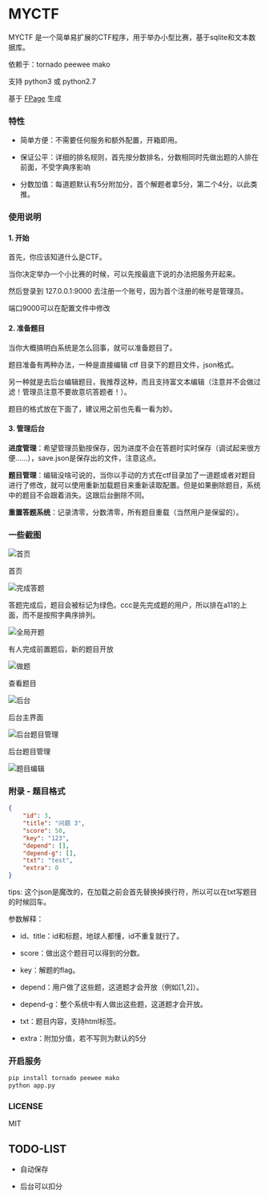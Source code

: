 # MYCTF

MYCTF 是一个简单易扩展的CTF程序，用于举办小型比赛，基于sqlite和文本数据库。

依赖于：tornado peewee mako

支持 python3 或 python2.7

基于 [FPage](https://github.com/fy0/fpage) 生成

### **特性**

* 简单方便：不需要任何服务和额外配置，开箱即用。

* 保证公平：详细的排名规则，首先按分数排名，分数相同时先做出题的人排在前面，不受字典序影响

* 分数加值：每道题默认有5分附加分，首个解题者拿5分，第二个4分，以此类推。

### **使用说明**

#### 1. 开始

首先，你应该知道什么是CTF。

当你决定举办一个小比赛的时候，可以先按最底下说的办法把服务开起来。

然后登录到 127.0.0.1:9000 去注册一个账号，因为首个注册的帐号是管理员。

端口9000可以在配置文件中修改

#### 2. 准备题目

当你大概搞明白系统是怎么回事，就可以准备题目了。

题目准备有两种办法，一种是直接编辑 ctf 目录下的题目文件，json格式。

另一种就是去后台编辑题目，我推荐这种，而且支持富文本编辑（注意并不会做过滤！管理员注意不要故意坑答题者！）。

题目的格式放在下面了，建议用之前也先看一看为妙。

#### 3. 管理后台

**进度管理**：希望管理员勤按保存，因为进度不会在答题时实时保存（调试起来很方便……），save.json是保存出的文件，注意这点。

**题目管理**：编辑没啥可说的，当你以手动的方式在ctf目录加了一道题或者对题目进行了修改，就可以使用重新加载题目来重新读取配置。但是如果删除题目，系统中的题目不会跟着消失。这跟后台删除不同。

**重置答题系统**：记录清零，分数清零，所有题目重载（当然用户是保留的）。

### **一些截图**

![首页](http://rpgame.net/pics/myctf-首页.png)

首页

![完成答题](http://rpgame.net/pics/myctf-完成答题.png)

答题完成后，题目会被标记为绿色。ccc是先完成题的用户，所以排在a11的上面，而不是按照字典序排列。

![全局开题](http://rpgame.net/pics/myctf-全局开题.png)

有人完成前置题后，新的题目开放

![做题](http://rpgame.net/pics/myctf-做题.png)

查看题目

![后台](http://rpgame.net/pics/myctf-控制台.png)

后台主界面

![后台题目管理](http://rpgame.net/pics/myctf-后台题目管理.png)

后台题目管理

![题目编辑](http://rpgame.net/pics/myctf-题目编辑.png)


### **附录 - 题目格式**

```json
{
    "id": 3,
    "title": "问题 3",
    "score": 50,
    "key": "123",
    "depend": [],
    "depend-g": [],
    "txt": "test",
    "extra": 0
}
```

tips: 这个json是魔改的，在加载之前会首先替换掉换行符，所以可以在txt写题目的时候回车。

参数解释：

* id、title：id和标题，地球人都懂，id不重复就行了。

* score：做出这个题目可以得到的分数。

* key：解题的flag。

* depend：用户做了这些题，这道题才会开放（例如[1,2]）。

* depend-g：整个系统中有人做出这些题，这道题才会开放。

* txt：题目内容，支持html标签。

* extra：附加分值，若不写则为默认的5分


### **开启服务**
```sh
pip install tornado peewee mako
python app.py
```

### LICENSE

MIT

## TODO-LIST

* 自动保存

* 后台可以扣分

